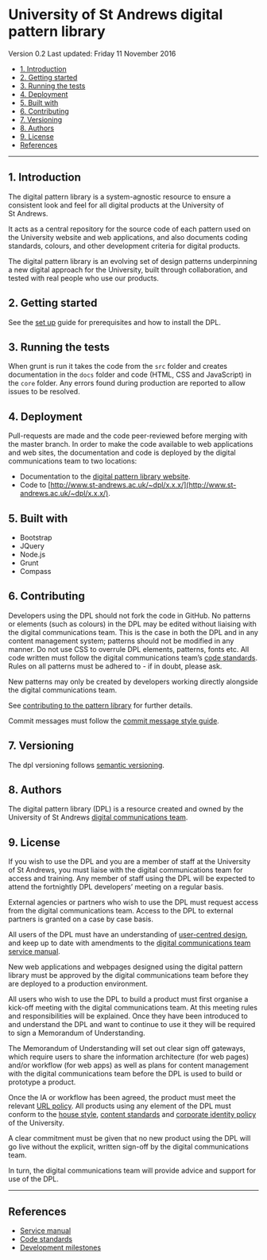 # University of St Andrews digital pattern library

Version 0.2
Last updated: Friday 11 November 2016

<!-- MarkdownTOC -->

- [1. Introduction](#1-introduction)
- [2. Getting started](#2-getting-started)
- [3. Running the tests](#3-running-the-tests)
- [4. Deployment](#4-deployment)
- [5. Built with](#5-built-with)
- [6. Contributing](#6-contributing)
- [7. Versioning](#7-versioning)
- [8. Authors](#8-authors)
- [9. License](#9-license)
- [References](#references)

<!-- /MarkdownTOC -->


---

## 1. Introduction

The digital pattern library is a system-agnostic resource to ensure a consistent look and feel for all digital products at the University of St&nbsp;Andrews.

It acts as a central repository for the source code of each pattern used on the University website and web applications, and also documents coding standards, colours, and other development criteria for digital products. 

The digital pattern library is an evolving set of design patterns underpinning a new digital approach for the University, built through collaboration, and tested with real people who use our products.




## 2. Getting started

See the [set up](https://github.com/standrewsdigital/digital-pattern-library/blob/master/SETUP.md) guide for prerequisites and how to install the DPL.




## 3. Running the tests

When grunt is run it takes the code from the `src` folder and creates documentation in the `docs` folder and code (HTML, CSS and JavaScript) in the `core` folder. Any errors found during production are reported to allow issues to be resolved.




## 4. Deployment

Pull-requests are made and the code peer-reviewed before merging with the master branch. In order to make the code available to web applications and web sites, the documentation and code is deployed by the digital communications team to two locations:

* Documentation to the [digital pattern library website](http://www.st-andrews.ac.uk/dpl/).
* Code to [http://www.st-andrews.ac.uk/~dpl/x.x.x/](http://www.st-andrews.ac.uk/~dpl/x.x.x/).




## 5. Built with

* Bootstrap
* JQuery
* Node.js
* Grunt
* Compass




## 6. Contributing

Developers using the DPL should not fork the code in GitHub. No patterns or elements (such as colours) in the DPL may be edited without liaising with the digital communications team. This is the case in both the DPL and in any content management system; patterns should not be modified in any manner. Do not use CSS to overrule DPL elements, patterns, fonts etc. All code written must follow the digital communications team’s [code standards](https://www.st-andrews.ac.uk/digital-standards/service-manual/code-standards/). Rules on all patterns must be adhered to - if in doubt, please ask.

New patterns may only be created by developers working directly alongside the digital communications team.

See [contributing to the pattern library](https://github.com/standrewsdigital/digital-pattern-library/blob/master/CONTRIBUTING.md) for further details.

Commit messages must follow the [commit message style guide](https://github.com/standrewsdigital/digital-code-style-guide/blob/master/commit-messages.md).




## 7. Versioning

The dpl versioning follows [semantic versioning](https://github.com/standrewsdigital/digital-pattern-library/blob/master/CONTRIBUTING.md#3-versioning).




## 8. Authors

The digital pattern library (DPL) is a resource created and owned by the University of St Andrews [digital communications team](http://digitalcommunications.wp.st-andrews.ac.uk/). 




## 9. License

If you wish to use the DPL and you are a member of staff at the University of St&nbsp;Andrews, you must liaise with the digital communications team for access and training. Any member of staff using the DPL will be expected to attend the fortnightly DPL developers’ meeting on a regular basis.

External agencies or partners who wish to use the DPL must request access from the digital communications team. Access to the DPL to external partners is granted on a case by case basis.

All users of the DPL must have an understanding of [user-centred design](https://www.st-andrews.ac.uk/digital-standards/service-manual/user-centred), and keep up to date with amendments to the [digital communications team service manual](https://www.st-andrews.ac.uk/digital-standards/service-manual/).

New web applications and webpages designed using the digital pattern library must be approved by the digital communications team before they are deployed to a production environment.

All users who wish to use the DPL to build a product must first organise a kick-off meeting with the digital communications team. At this meeting rules and responsibilities will be explained. Once they have been introduced to and understand the DPL and want to continue to use it they will be required to sign a Memorandum of Understanding.

The Memorandum of Understanding will set out clear sign off gateways, which require users to share the information architecture (for web pages) and/or workflow (for web apps) as well as plans for content management with the digital communications team before the DPL is used to build or prototype a product. 

Once the IA or workflow has been agreed, the product must meet the relevant [URL policy](https://www.st-andrews.ac.uk/digital-standards/service-manual/links/). All products using any element of the DPL must conform to the [house style](https://www.st-andrews.ac.uk/digital-standards/service-manual/house-style/), [content standards](https://www.st-andrews.ac.uk/digital-standards/service-manual/content-management/standards/) and [corporate identity policy](https://www.st-andrews.ac.uk/digital-standards/service-manual/corporate-identity/) of the University.

A clear commitment must be given that no new product using the DPL will go live without the explicit, written sign-off by the digital communications team.

In turn, the digital communications team will provide advice and support for use of the DPL. 




---

## References

* [Service manual](http://www.st-andrews.ac.uk/digital-standards/service-manual/)
* [Code standards](http://www.st-andrews.ac.uk/digital-standards/service-manual/code-standards/)
* [Development milestones](https://github.com/standrewsdigital/digital-pattern-library/milestones")

